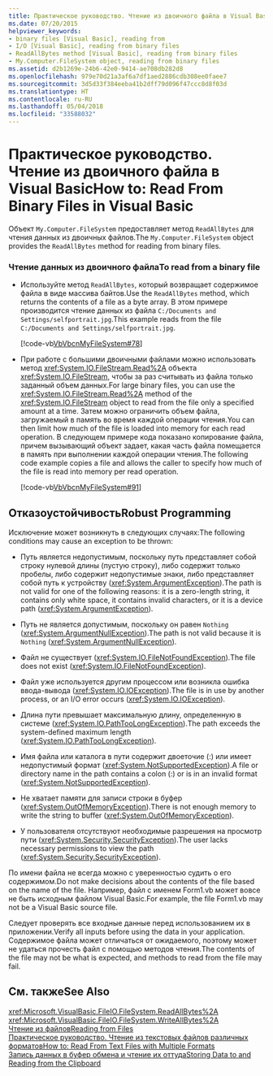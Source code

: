 ```yaml
---
title: Практическое руководство. Чтение из двоичного файла в Visual Basic
ms.date: 07/20/2015
helpviewer_keywords:
- binary files [Visual Basic], reading from
- I/O [Visual Basic], reading from binary files
- ReadAllBytes method [Visual Basic], reading from binary files
- My.Computer.FileSystem object, reading from binary files
ms.assetid: d2b1269e-24b6-42e0-9414-ae708db282d8
ms.openlocfilehash: 979e70d21a3af6a7df1aed2886cdb308ee0faee7
ms.sourcegitcommit: 3d5d33f384eeba41b2dff79d096f47ccc8d8f03d
ms.translationtype: HT
ms.contentlocale: ru-RU
ms.lasthandoff: 05/04/2018
ms.locfileid: "33588032"
---
```

# <a name="how-to-read-from-binary-files-in-visual-basic"></a><span data-ttu-id="8641c-102">Практическое руководство. Чтение из двоичного файла в Visual Basic</span><span class="sxs-lookup"><span data-stu-id="8641c-102">How to: Read From Binary Files in Visual Basic</span></span>
<span data-ttu-id="8641c-103">Объект `My.Computer.FileSystem` предоставляет метод `ReadAllBytes` для чтения данных из двоичных файлов.</span><span class="sxs-lookup"><span data-stu-id="8641c-103">The `My.Computer.FileSystem` object provides the `ReadAllBytes` method for reading from binary files.</span></span>  
  
### <a name="to-read-from-a-binary-file"></a><span data-ttu-id="8641c-104">Чтение данных из двоичного файла</span><span class="sxs-lookup"><span data-stu-id="8641c-104">To read from a binary file</span></span>  
  
-   <span data-ttu-id="8641c-105">Используйте метод `ReadAllBytes`, который возвращает содержимое файла в виде массива байтов.</span><span class="sxs-lookup"><span data-stu-id="8641c-105">Use the `ReadAllBytes` method, which returns the contents of a file as a byte array.</span></span> <span data-ttu-id="8641c-106">В этом примере производится чтение данных из файла `C:/Documents and Settings/selfportrait.jpg`.</span><span class="sxs-lookup"><span data-stu-id="8641c-106">This example reads from the file `C:/Documents and Settings/selfportrait.jpg`.</span></span>  
  
     [!code-vb[VbVbcnMyFileSystem#78](../../../../visual-basic/developing-apps/programming/drives-directories-files/codesnippet/VisualBasic/how-to-read-from-binary-files_1.vb)]  
  
-   <span data-ttu-id="8641c-107">При работе с большими двоичными файлами можно использовать метод <xref:System.IO.FileStream.Read%2A> объекта <xref:System.IO.FileStream>, чтобы за раз считывать из файла только заданный объем данных.</span><span class="sxs-lookup"><span data-stu-id="8641c-107">For large binary files, you can use the <xref:System.IO.FileStream.Read%2A> method of the <xref:System.IO.FileStream> object to read from the file only a specified amount at a time.</span></span> <span data-ttu-id="8641c-108">Затем можно ограничить объем файла, загружаемый в память во время каждой операции чтения.</span><span class="sxs-lookup"><span data-stu-id="8641c-108">You can then limit how much of the file is loaded into memory for each read operation.</span></span> <span data-ttu-id="8641c-109">В следующем примере кода показано копирование файла, причем вызывающий объект задает, какая часть файла помещается в память при выполнении каждой операции чтения.</span><span class="sxs-lookup"><span data-stu-id="8641c-109">The following code example copies a file and allows the caller to specify how much of the file is read into memory per read operation.</span></span>  
  
     [!code-vb[VbVbcnMyFileSystem#91](../../../../visual-basic/developing-apps/programming/drives-directories-files/codesnippet/VisualBasic/how-to-read-from-binary-files_2.vb)]  
  
## <a name="robust-programming"></a><span data-ttu-id="8641c-110">Отказоустойчивость</span><span class="sxs-lookup"><span data-stu-id="8641c-110">Robust Programming</span></span>  
 <span data-ttu-id="8641c-111">Исключение может возникнуть в следующих случаях:</span><span class="sxs-lookup"><span data-stu-id="8641c-111">The following conditions may cause an exception to be thrown:</span></span>  
  
-   <span data-ttu-id="8641c-112">Путь является недопустимым, поскольку путь представляет собой строку нулевой длины (пустую строку), либо содержит только пробелы, либо содержит недопустимые знаки, либо представляет собой путь к устройству (<xref:System.ArgumentException>).</span><span class="sxs-lookup"><span data-stu-id="8641c-112">The path is not valid for one of the following reasons: it is a zero-length string, it contains only white space, it contains invalid characters, or it is a device path (<xref:System.ArgumentException>).</span></span>  
  
-   <span data-ttu-id="8641c-113">Путь не является допустимым, поскольку он равен `Nothing` (<xref:System.ArgumentNullException>).</span><span class="sxs-lookup"><span data-stu-id="8641c-113">The path is not valid because it is `Nothing` (<xref:System.ArgumentNullException>).</span></span>  
  
-   <span data-ttu-id="8641c-114">Файл не существует (<xref:System.IO.FileNotFoundException>).</span><span class="sxs-lookup"><span data-stu-id="8641c-114">The file does not exist (<xref:System.IO.FileNotFoundException>).</span></span>  
  
-   <span data-ttu-id="8641c-115">Файл уже используется другим процессом или возникла ошибка ввода-вывода (<xref:System.IO.IOException>).</span><span class="sxs-lookup"><span data-stu-id="8641c-115">The file is in use by another process, or an I/O error occurs (<xref:System.IO.IOException>).</span></span>  
  
-   <span data-ttu-id="8641c-116">Длина пути превышает максимальную длину, определенную в системе (<xref:System.IO.PathTooLongException>).</span><span class="sxs-lookup"><span data-stu-id="8641c-116">The path exceeds the system-defined maximum length (<xref:System.IO.PathTooLongException>).</span></span>  
  
-   <span data-ttu-id="8641c-117">Имя файла или каталога в пути содержит двоеточие (:) или имеет недопустимый формат (<xref:System.NotSupportedException>).</span><span class="sxs-lookup"><span data-stu-id="8641c-117">A file or directory name in the path contains a colon (:) or is in an invalid format (<xref:System.NotSupportedException>).</span></span>  
  
-   <span data-ttu-id="8641c-118">Не хватает памяти для записи строки в буфер (<xref:System.OutOfMemoryException>).</span><span class="sxs-lookup"><span data-stu-id="8641c-118">There is not enough memory to write the string to buffer (<xref:System.OutOfMemoryException>).</span></span>  
  
-   <span data-ttu-id="8641c-119">У пользователя отсутствуют необходимые разрешения на просмотр пути (<xref:System.Security.SecurityException>).</span><span class="sxs-lookup"><span data-stu-id="8641c-119">The user lacks necessary permissions to view the path (<xref:System.Security.SecurityException>).</span></span>  
  
 <span data-ttu-id="8641c-120">По имени файла не всегда можно с уверенностью судить о его содержимом.</span><span class="sxs-lookup"><span data-stu-id="8641c-120">Do not make decisions about the contents of the file based on the name of the file.</span></span> <span data-ttu-id="8641c-121">Например, файл с именем Form1.vb может вовсе не быть исходным файлом Visual Basic.</span><span class="sxs-lookup"><span data-stu-id="8641c-121">For example, the file Form1.vb may not be a Visual Basic source file.</span></span>  
  
 <span data-ttu-id="8641c-122">Следует проверять все входные данные перед использованием их в приложении.</span><span class="sxs-lookup"><span data-stu-id="8641c-122">Verify all inputs before using the data in your application.</span></span> <span data-ttu-id="8641c-123">Содержимое файла может отличаться от ожидаемого, поэтому может не удаться прочесть файл с помощью методов чтения.</span><span class="sxs-lookup"><span data-stu-id="8641c-123">The contents of the file may not be what is expected, and methods to read from the file may fail.</span></span>  
  
## <a name="see-also"></a><span data-ttu-id="8641c-124">См. также</span><span class="sxs-lookup"><span data-stu-id="8641c-124">See Also</span></span>  
 <xref:Microsoft.VisualBasic.FileIO.FileSystem.ReadAllBytes%2A>  
 <xref:Microsoft.VisualBasic.FileIO.FileSystem.WriteAllBytes%2A>  
 [<span data-ttu-id="8641c-125">Чтение из файлов</span><span class="sxs-lookup"><span data-stu-id="8641c-125">Reading from Files</span></span>](../../../../visual-basic/developing-apps/programming/drives-directories-files/reading-from-files.md)  
 [<span data-ttu-id="8641c-126">Практическое руководство. Чтение из текстовых файлов различных форматов</span><span class="sxs-lookup"><span data-stu-id="8641c-126">How to: Read From Text Files with Multiple Formats</span></span>](../../../../visual-basic/developing-apps/programming/drives-directories-files/how-to-read-from-text-files-with-multiple-formats.md)  
 [<span data-ttu-id="8641c-127">Запись данных в буфер обмена и чтение их оттуда</span><span class="sxs-lookup"><span data-stu-id="8641c-127">Storing Data to and Reading from the Clipboard</span></span>](../../../../visual-basic/developing-apps/programming/computer-resources/storing-data-to-and-reading-from-the-clipboard.md)
